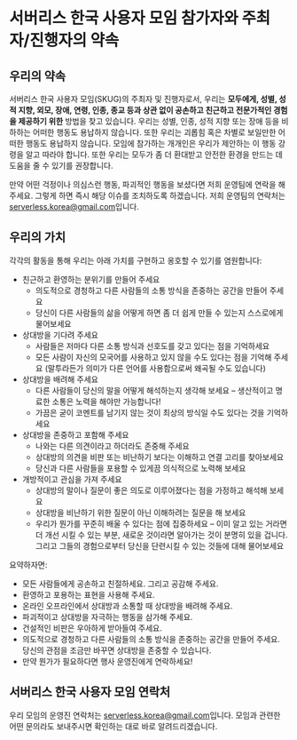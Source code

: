 # 서버리스 한국 사용자 모임 참가자와 주최자/진행자의 약속 #

## 우리의 약속 ##

서버리스 한국 사용자 모임(SKUG)의 주최자 및 진행자로서, 우리는 **모두에게, 성별, 성적 지향, 외모, 장애, 연령, 인종, 종교 등과 상관 없이 공손하고 친근하고 전문가적인 경험을 제공하기 위한** 방법을 찾고 있습니다. 우리는 성별, 인종, 성적 지향 또는 장애 등을 비하하는 어떠한 행동도 용납하지 않습니다. 또한 우리는 괴롭힘 혹은 차별로 보일만한 어떠한 행동도 용납하지 않습니다. 모임에 참가하는 개개인은 우리가 제안하는 이 행동 강령을 알고 따라야 합니다. 또한 우리는 모두가 좀 더 환대받고 안전한 환경을 만드는 데 도움을 줄 수 있기를 권장합니다.

만약 어떤 걱정이나 의심스런 행동, 파괴적인 행동을 보셨다면 저희 운영팀에 연락을 해 주세요. 그렇게 하면 즉시 해당 이슈를 조치하도록 하겠습니다. 저희 운영팀의 연락처는 [serverless.korea@gmail.com](mailto:serverless.korea@gmail.com)입니다.


## 우리의 가치 ##

각각의 활동을 통해 우리는 아래 가치를 구현하고 옹호할 수 있기를 염원합니다:

* 친근하고 환영하는 분위기를 만들어 주세요
  * 의도적으로 경청하고 다른 사람들의 소통 방식을 존중하는 공간을 만들어 주세요
  * 당신이 다른 사람들의 삶을 어떻게 하면 좀 더 쉽게 만들 수 있는지 스스로에게 물어보세요
* 상대방을 기다려 주세요
  * 사람들은 저마다 다른 소통 방식과 선호도를 갖고 있다는 점을 기억하세요
  * 모든 사람이 자신의 모국어를 사용하고 있지 않을 수도 있다는 점을 기억해 주세요 (말투라든가 의미가 다른 언어를 사용함으로써 왜곡될 수도 있습니다)
* 상대방을 배려해 주세요
  * 다른 사람들이 당신의 말을 어떻게 해석하는지 생각해 보세요 &ndash; 생산적이고 명료한 소통은 노력을 해야만 가능합니다!
  * 가끔은 굳이 코멘트를 남기지 않는 것이 최상의 방식일 수도 있다는 것을 기억하세요
* 상대방을 존중하고 포함해 주세요
  * 나와는 다른 의견이라고 하더라도 존중해 주세요
  * 상대방의 의견을 비판 또는 비난하기 보다는 이해하고 연결 고리를 찾아보세요
  * 당신과 다른 사람들을 포용할 수 있게끔 의식적으로 노력해 보세요
* 개방적이고 관심을 가져 주세요
  * 상대방의 말이나 질문이 좋은 의도로 이루어졌다는 점을 가정하고 해석해 보세요
  * 상대방을 비난하기 위한 질문이 아닌 이해하려는 질문을 해 보세요
  * 우리가 뭔가를 꾸준히 배울 수 있다는 점에 집중하세요 &ndash; 이미 알고 있는 거라면 더 개선 시킬 수 있는 부분, 새로운 것이라면 알아가는 것이 분명히 있을 겁니다. 그리고 그들의 경험으로부터 당신을 단련시킬 수 있는 것들에 대해 물어보세요

요약하자면:

* 모든 사람들에게 공손하고 친절하세요. 그리고 공감해 주세요.
* 환영하고 포용하는 표현을 사용해 주세요.
* 온라인 오프라인에서 상대방과 소통할 때 상대방을 배려해 주세요.
* 파괴적이고 상대방을 자극하는 행동을 삼가해 주세요.
* 건설적인 비판은 우아하게 받아들여 주세요.
* 의도적으로 경청하고 다른 사람들의 소통 방식을 존중하는 공간을 만들어 주세요. 당신의 관점을 조금만 바꾸면 상대방을 존중할 수 있습니다.
* 만약 뭔가가 필요하다면 행사 운영진에게 연락하세요!


## 서버리스 한국 사용자 모임 연락처 ##

우리 모임의 운영진 연락처는 [serverless.korea@gmail.com](mailto:serverless.korea@gmail.com)입니다. 모임과 관련한 어떤 문의라도 보내주시면 확인하는 대로 바로 알려드리겠습니다.
